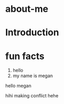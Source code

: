 # about-me
# Introduction

# fun facts
1. hello
2. my name is megan

hello megan

hihi
making conflict
hehe